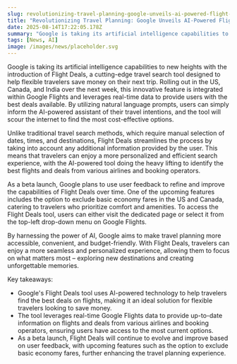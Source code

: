 ```yaml
---
slug: revolutionizing-travel-planning-google-unveils-ai-powered-flight-deals-tool
title: "Revolutionizing Travel Planning: Google Unveils AI-Powered Flight Deals Tool"
date: 2025-08-14T17:22:05.178Z
summary: "Google is taking its artificial intelligence capabilities to new heights with the introduction of Flight Deals, a cutting-edge travel search tool designed to help flexible travelers save money on their next trip."
tags: [News, AI]
image: /images/news/placeholder.svg
---
```


Google is taking its artificial intelligence capabilities to new heights with the introduction of Flight Deals, a cutting-edge travel search tool designed to help flexible travelers save money on their next trip. Rolling out in the US, Canada, and India over the next week, this innovative feature is integrated within Google Flights and leverages real-time data to provide users with the best deals available. By utilizing natural language prompts, users can simply inform the AI-powered assistant of their travel intentions, and the tool will scour the internet to find the most cost-effective options.

Unlike traditional travel search methods, which require manual selection of dates, times, and destinations, Flight Deals streamlines the process by taking into account any additional information provided by the user. This means that travelers can enjoy a more personalized and efficient search experience, with the AI-powered tool doing the heavy lifting to identify the best flights and deals from various airlines and booking operators.

As a beta launch, Google plans to use user feedback to refine and improve the capabilities of Flight Deals over time. One of the upcoming features includes the option to exclude basic economy fares in the US and Canada, catering to travelers who prioritize comfort and amenities. To access the Flight Deals tool, users can either visit the dedicated page or select it from the top-left drop-down menu on Google Flights.

By harnessing the power of AI, Google aims to make travel planning more accessible, convenient, and budget-friendly. With Flight Deals, travelers can enjoy a more seamless and personalized experience, allowing them to focus on what matters most – exploring new destinations and creating unforgettable memories.


Key takeaways:
- Google's Flight Deals tool uses AI-powered technology to help travelers find the best deals on flights, making it an ideal solution for flexible travelers looking to save money.
- The tool leverages real-time Google Flights data to provide up-to-date information on flights and deals from various airlines and booking operators, ensuring users have access to the most current options.
- As a beta launch, Flight Deals will continue to evolve and improve based on user feedback, with upcoming features such as the option to exclude basic economy fares, further enhancing the travel planning experience.
